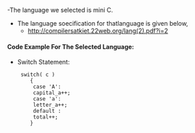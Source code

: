 -The language we selected is mini C.
- The language soecification for thatlanguage is given below,
   - http://compilersatkiet.22web.org/lang(2).pdf?i=2

#### Code Example For The Selected Language:
- Switch Statement:

       switch( c )
          {
           case 'A':
           capital_a++;
           case 'a':
           letter_a++;
           default :
           total++;
          }    





